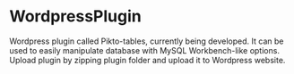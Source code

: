 # WordpressPlugin
Wordpress plugin called Pikto-tables, currently being developed. It can be used to easily manipulate database with MySQL Workbench-like options.  
Upload plugin by zipping plugin folder and upload it to Wordpress website.

